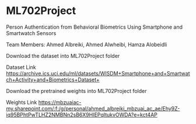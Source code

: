 # ML702Project
Person Authentication from Behavioral Biometrics Using Smartphone and Smartwatch Sensors

Team Members:
Ahmed Albreiki,
Ahmed Alwheibi,
Hamza Alobeidli


Download the dataset into ML702Project folder

Dataset Link
https://archive.ics.uci.edu/ml/datasets/WISDM+Smartphone+and+Smartwatch+Activity+and+Biometrics+Dataset+


Download the pretrained weights into ML702Project folder 

Weights Link
https://mbzuaiac-my.sharepoint.com/:f:/g/personal/ahmed_albreiki_mbzuai_ac_ae/Ehy9Z-iq95BPhtPwTLHZ2NMBNn2sB6X9HIEPqItukvOWDA?e=kct4AP
